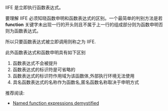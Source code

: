 IIFE 是立即执行函数表达式。

要理解 IIFE 必须知晓函数申明和函数表达式的区别。一个最简单的判别方法是若 **function** 关键字未出现一行的开头则且不属于上一行的组成部分则为函数申明否则为函数表达式。

所以只要函数表达式被立即调用则称之为 IIFE.

此外函数表达式和函数申明具有如下区别

1. 函数表达式不会被提升
2. 函数表达式的标识符是可省略的
3. 函数表达式的标识符作用域为该函数体,外部执行环境无法使用
4. 具名函数表达式的名称作为函数名,匿名函数名称取决于申明方式

推荐阅读:

-   [Named function expressions demystified](https://kangax.github.io/nfe/)
